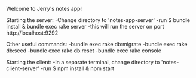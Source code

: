 Welcome to Jerry's notes app!

Starting the server:
  -Change directory to 'notes-app-server'
  -run $ bundle install & bundle exec rake server
  -this will run the server on port http://localhost:9292

  Other useful commands:
  -bundle exec rake db:migrate
  -bundle exec rake db:seed
  -bundle exec rake db:reset
  -bundle exec rake console
  

Starting the client:
  -In a separate terminal, change directory to 'notes-client-server'
  -run $ npm install & npm start


